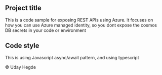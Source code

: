 ## Project title
This is a code sample for exposing REST APIs using Azure. It focuses on how you can use Azure managed identity, so you dont expose
the cosmos DB secrets in your code or environment

## Code style
This is using Javascript async/await pattern, and using typescript


© Uday Hegde